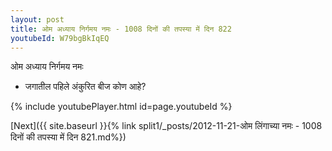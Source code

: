 ```yaml
---
layout: post
title: ओम अध्याय निर्गमय नमः - 1008 दिनों की तपस्या में दिन 822
youtubeId: W79bgBkIqEQ
---
```

 
 
 ओम अध्याय निर्गमय नमः  
 
 -  जगातील पहिले अंकुरित बीज कोण आहे? 
 
  
 
  
 
 
 
 
 
 


{% include youtubePlayer.html id=page.youtubeId %}
 
[Next]({{ site.baseurl }}{% link  split1/_posts/2012-11-21-ओम लिंगाच्या नमः - 1008 दिनों की तपस्या में दिन 821.md%})
 
